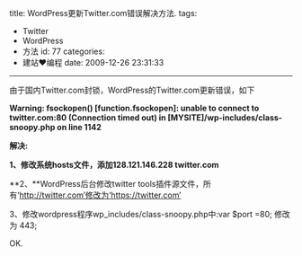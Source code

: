 title: WordPress更新Twitter.com错误解决方法.
tags:
  - Twitter
  - WordPress
  - 方法
id: 77
categories:
  - 建站❤编程
date: 2009-12-26 23:31:33
---

由于国内Twitter.com封锁，WordPress的Twitter.com更新错误，如下

**Warning: fsockopen() [function.fsockopen]: unable to connect to twitter.com:80 (Connection timed out) in [MYSITE]/wp-includes/class-snoopy.php on line 1142**

**解决:**

**1、修改系统hosts文件，添加128.121.146.228 twitter.com**

**2、**WordPress后台修改twitter tools插件源文件，所有‘http://twitter.com’修改为‘https://twitter.com’

3、修改wordpress程序wp_includes/class-snoopy.php中:var $port =80; 修改为 443;

OK.